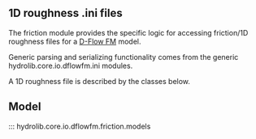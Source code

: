 ## 1D roughness .ini files
The friction module provides the specific logic for accessing friction/1D roughness files
for a [D-Flow FM](glossary.md#d-flow-fm) model.

Generic parsing and serializing functionality comes from the generic hydrolib.core.io.dflowfm.ini modules.

A 1D roughness file is described by the classes below.

## Model
::: hydrolib.core.io.dflowfm.friction.models
